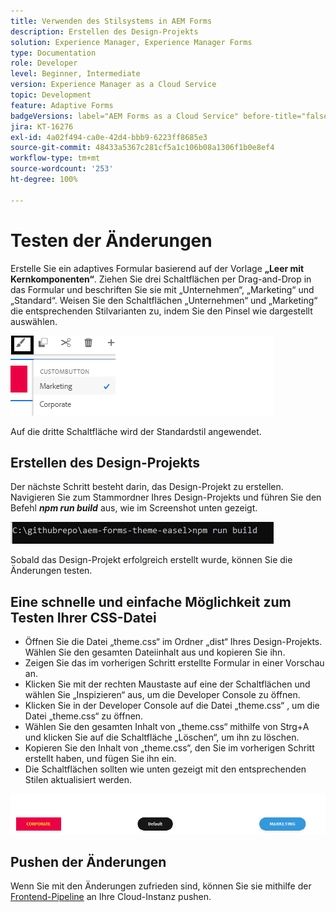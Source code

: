 ```yaml
---
title: Verwenden des Stilsystems in AEM Forms
description: Erstellen des Design-Projekts
solution: Experience Manager, Experience Manager Forms
type: Documentation
role: Developer
level: Beginner, Intermediate
version: Experience Manager as a Cloud Service
topic: Development
feature: Adaptive Forms
badgeVersions: label="AEM Forms as a Cloud Service" before-title="false"
jira: KT-16276
exl-id: 4a02f494-ca0e-42d4-bbb9-6223ff8685e3
source-git-commit: 48433a5367c281cf5a1c106b08a1306f1b0e8ef4
workflow-type: tm+mt
source-wordcount: '253'
ht-degree: 100%

---
```


# Testen der Änderungen

Erstelle Sie ein adaptives Formular basierend auf der Vorlage **„Leer mit Kernkomponenten“**. Ziehen Sie drei Schaltflächen per Drag-and-Drop in das Formular und beschriften Sie sie mit „Unternehmen“, „Marketing“ und „Standard“.
Weisen Sie den Schaltflächen „Unternehmen“ und „Marketing“ die entsprechenden Stilvarianten zu, indem Sie den Pinsel wie dargestellt auswählen.

![styles](assets/marketing-variation.png)

Auf die dritte Schaltfläche wird der Standardstil angewendet.

## Erstellen des Design-Projekts

Der nächste Schritt besteht darin, das Design-Projekt zu erstellen. Navigieren Sie zum Stammordner Ihres Design-Projekts und führen Sie den Befehl _**npm run build**_ aus, wie im Screenshot unten gezeigt.

![build-theme](assets/build-theme.png)

Sobald das Design-Projekt erfolgreich erstellt wurde, können Sie die Änderungen testen.

## Eine schnelle und einfache Möglichkeit zum Testen Ihrer CSS-Datei

* Öffnen Sie die Datei „theme.css“ im Ordner „dist“ Ihres Design-Projekts. Wählen Sie den gesamten Dateiinhalt aus und kopieren Sie ihn.
* Zeigen Sie das im vorherigen Schritt erstellte Formular in einer Vorschau an.
* Klicken Sie mit der rechten Maustaste auf eine der Schaltflächen und wählen Sie „Inspizieren“ aus, um die Developer Console zu öffnen.
* Klicken Sie in der Developer Console auf die Datei „theme.css“ , um die Datei „theme.css“ zu öffnen.
* Wählen Sie den gesamten Inhalt von „theme.css“ mithilfe von Strg+A und klicken Sie auf die Schaltfläche „Löschen“, um ihn zu löschen.
* Kopieren Sie den Inhalt von „theme.css“, den Sie im vorherigen Schritt erstellt haben, und fügen Sie ihn ein.
* Die Schaltflächen sollten wie unten gezeigt mit den entsprechenden Stilen aktualisiert werden.

![final-buttons](assets/final-state-buttons.png)

## Pushen der Änderungen

Wenn Sie mit den Änderungen zufrieden sind, können Sie sie mithilfe der [Frontend-Pipeline](https://experienceleague.adobe.com/de/docs/experience-manager-learn/getting-started-wknd-tutorial-develop/enable-frontend-pipeline-devops/create-frontend-pipeline) an Ihre Cloud-Instanz pushen.
